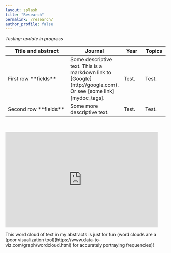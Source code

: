 ```yaml
---
layout: splash
title: "Research"
permalink: /research/
author_profile: false
---
```


*Testing: update in progress*


<table>
<colgroup>
<col width="50%" />
<col width="20%" />
<col width="15%" />
<col width="15%" />
</colgroup>
<thead>
<tr class="header">
<th>Title and abstract</th>
<th>Journal</th>
<th>Year</th>
<th>Topics</th>
</tr>
</thead>
<tbody>
<tr>
<td markdown="span">First row **fields**</td>
<td markdown="span">Some descriptive text. This is a markdown link to [Google](http://google.com). Or see [some link][mydoc_tags].</td>
<td markdown="span">Test.</td>
<td markdown="span">Test.</td>
</tr>
<tr>
<td markdown="span">Second row **fields**</td>
<td markdown="span">Some more descriptive text.</td>
<td markdown="span">Test.</td>
<td markdown="span">Test.</td>
</tr>
</tbody>
</table>
      
<br>

 <p float="left">
   <iframe width="95%" height="300px" scrolling="no" frameBorder="0" style="position:relative; top: 0px; left: 0px;" src="https://www.trevorincerti.com/files/abstract_wordcloud.html"></iframe>
</p>
This word cloud of text in my abstracts is just for fun (word clouds are a [poor visualization tool](https://www.data-to-viz.com/graph/wordcloud.html) for accurately portraying frequencies)!



